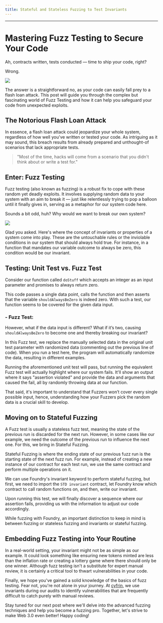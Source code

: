 ```yaml
---
title: Stateful and Stateless Fuzzing to Test Invariants
---
```




---

# Mastering Fuzz Testing to Secure Your Code

Ah, contracts written, tests conducted — time to ship your code, right?

Wrong.

![](https://cdn.videotap.com/tSLOq12UEqMlEKM1ZYUu-34.65.png)

The answer is a straightforward no, as your code can easily fall prey to a flash loan attack. This post will guide you through the complex but fascinating world of Fuzz Testing and how it can help you safeguard your code from unexpected exploits.

## The Notorious Flash Loan Attack

In essence, a flash loan attack could jeopardize your whole system, regardless of how well you've written or tested your code. As intriguing as it may sound, this breach results from already prepared and unthought-of scenarios that lack appropriate tests.

> "Most of the time, hacks will come from a scenario that you didn't think about or write a test for."

## Enter: Fuzz Testing

Fuzz testing (also known as fuzzing) is a robust fix to cope with these random yet deadly exploits. It involves supplying random data to your system with an aim to break it — just like relentlessly trying to pop a balloon until it finally gives in, serving as a metaphor for our system code here.

Sounds a bit odd, huh? Why would we want to break our own system?

![](https://cdn.videotap.com/EkFB4lChiHAsfS8axMsP-150.16.png)

Glad you asked. Here's where the concept of invariants or properties of a system come into play. These are the untouchable rules or the inviolable conditions in our system that should always hold true. For instance, in a function that mandates our variable outcome to always be zero, this condition would be our invariant.

## Testing: Unit Test vs. Fuzz Test

Consider our function called `doStuff` which accepts an integer as an input parameter and promises to always return zero.

This code passes a single data point, calls the function and then asserts that the variable `shouldAlwaysBeZero` is indeed zero. With such a test, our function seems to be covered for the given data input.

### - Fuzz Test:

However, what if the data input is different? What if it’s two, causing `shouldAlwaysBeZero` to become one and thereby breaking our invariant?

In this Fuzz test, we replace the manually selected data in the original unit test parameter with randomized data (commenting out the previous line of code). When you run a test here, the program will automatically randomize the data, resulting in different examples.

Running the aforementioned unit test will pass, but running the equivalent Fuzz test will actually highlight where our system fails. It'll show an output where it says "assertion violated" and provide the data and arguments that caused the fail, all by randomly throwing data at our function.

That said, it's important to understand that Fuzzers won’t cover every single possible input, hence, understanding how your Fuzzers pick the random data is a crucial skill to develop.

## Moving on to Stateful Fuzzing

A Fuzz test is usually a stateless fuzz test, meaning the state of the previous run is discarded for the next run. However, in some cases like our example, we need the outcome of the previous run to influence the next one. For this, we bring in Stateful Fuzzing.

Stateful Fuzzing is where the ending state of our previous fuzz run is the starting state of the next fuzz run. For example, instead of creating a new instance of our contract for each test run, we use the same contract and perform multiple operations on it.

We can use Foundry's invariant keyword to perform stateful fuzzing, but first, we need to import the `STD invariant` contract, let Foundry know which contract to call random functions on, and then, write our invariant.

Upon running this test, we will finally discover a sequence where our assertion fails, providing us with the information to adjust our code accordingly.

While fuzzing with Foundry, an important distinction to keep in mind is between fuzzing or stateless fuzzing and invariants or stateful fuzzing.

## Embedding Fuzz Testing into Your Routine

In a real-world setting, your invariant might not be as simple as our example. It could look something like ensuring new tokens minted are less than the inflation rate or creating a lottery game where there should only be one winner. Although fuzz testing isn't a substitute for expert manual review, it is certainly a critical tool to thwart vulnerabilities in your code.

Finally, we hope you've gained a solid knowledge of the basics of fuzz testing. Fear not, you're not alone in your journey. At [cyfrin](https://www.cyfrin.io/), we use invariants during our audits to identify vulnerabilities that are frequently difficult to catch purely with manual reviews.

Stay tuned for our next post where we'll delve into the advanced fuzzing techniques and help you become a fuzzing pro. Together, let's strive to make Web 3.0 even better! Happy coding!
